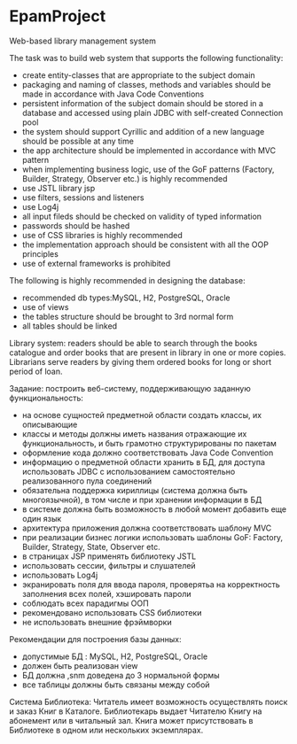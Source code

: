 # EpamProject

Web-based library management system

The task was to build web system that supports the following functionality: 

- create entity-classes that are appropriate to the subject domain
- packaging and naming of classes, methods and variables should be made in accordance with Java Code Conventions
- persistent information of the subject domain should be stored in a database and 
accessed using plain JDBC with self-created Connection pool 
- the system should support Cyrillic and addition of a new language should be possible at any time
- the app architecture should be implemented in accordance with MVC pattern
- when implementing business logic, use of the GoF patterns (Factory, Builder, Strategy, Observer etc.) is highly recommended 
- use JSTL library jsp
- use filters, sessions and listeners
- use Log4j
- all input fileds should be checked on validity of typed information
- passwords should be hashed
- use of CSS libraries is highly recommended
- the implementation approach should be consistent with all the OOP principles
- use of external frameworks is prohibited

The following is highly recommended in designing the database: 

- recommended db types:MySQL, H2, PostgreSQL, Oracle
- use of views
- the tables structure should be brought to 3rd normal form
- all tables should be linked

Library system: readers should be able to search through the books catalogue and order books that are present in library 
in one or more copies. Librarians serve readers by giving them ordered books for long or short period of loan. 


Задание: построить веб-систему, поддерживающую заданную функциональность:
- на основе сущностей предметной области создать классы, их описывающие
- классы и методы должны иметь названия отражающие их функциональность, и быть грамотно структурированы по пакетам
- оформление кода должно соответствовать Java Code Convention
- информацию о предметной области хранить в БД, для доступа использовать JDBC с использованием самостоятельно реализованного 
пула соединений 
- обязательна поддержка кириллицы (система должна быть многоязычной), в том числе и при хранении информации в БД 
- в системе должна быть возможность в любой момент добавить еще один язык 
- архитектура приложения должна соответствовать шаблону MVC 
- при реализации бизнес логики использовать шаблоны GoF: Factory, Builder, Strategy, State, Observer etc.
- в страницах JSP применять библиотеку JSTL
- использовать сессии, фильтры и слушателей
- использовать Log4j
- экранировать поля для ввода пароля, проверятьа на корректность заполнения всех полей, хэшировать пароли
- соблюдать всех парадигмы ООП 
- рекомендовано использовать CSS библиотеки
- не использовать внешние  фрэймворки 

Рекомендации для построения базы данных: 

- допустимые БД : MySQL, H2, PostgreSQL, Oracle 
- должен быть реализован view
- БД должна ,snm доведена до 3 нормальной формы
- все таблицы должны быть связаны между собой 

Система Библиотека: Читатель имеет возможность осуществлять поиск и заказ Книг в Каталоге. Библиотекарь выдает 
Читателю Книгу на абонемент или в читальный зал. Книга может присутствовать в Библиотеке в одном или нескольких экземплярах.
